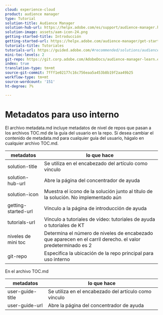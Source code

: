 ```yaml
---
cloud: experience-cloud
product: audience manager
type: Tutorial
solution-title: Audience Manager
solution-hub-url: https://helpx.adobe.com/es/support/audience-manager.html
solution-image: assets/aam-icon-24.png
getting-started-title: Introducción
getting-started-url: https://helpx.adobe.com/audience-manager/get-started.html
tutorials-title: Tutoriales
tutorials-url: https://guided.adobe.com/#recommended/solutions/audience-manager
mini-toc-levels: 2
git-repo: https://git.corp.adobe.com/AdobeDocs/audience-manager-learn.es-ES
index: true
translation-type: tm+mt
source-git-commit: 7fff1e02177c16c756eaa5a453b8b19f2aa49b25
workflow-type: tm+mt
source-wordcount: '151'
ht-degree: 7%

---
```



# Metadatos para uso interno

El archivo metadata.md incluye metadatos de nivel de repos que pasan a los archivos TOC.md de la guía del usuario en la repo. Si desea cambiar el contenido de metadata.md para cualquier guía del usuario, hágalo en cualquier archivo TOC.md.

| metadatos | lo que hace |
|--- |--- |
| solution-title | Se utiliza en el encabezado del artículo como vínculo |
| solution-hub-url | Abre la página del concentrador de ayuda |
| solution-icon | Muestra el icono de la solución junto al título de la solución. No implementado aún |
| getting-started-url | Vínculo a la página de introducción de ayuda |
| tutorials-url | Vínculo a tutoriales de vídeo: tutoriales de ayuda o tutoriales de KT |
| niveles de mini toc | Determina el número de niveles de encabezado que aparecen en el carril derecho. el valor predeterminado es 2 |
| git-repo | Especifica la ubicación de la repo principal para uso interno |

En el archivo TOC.md

| metadatos | lo que hace |
|--- |--- |
| user-guide-title | Se utiliza en el encabezado del artículo como vínculo |
| user-guide-url | Abre la página del concentrador de ayuda |
